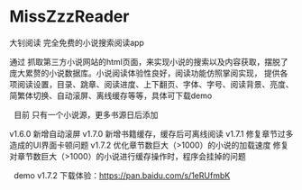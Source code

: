 # MissZzzReader
大钊阅读  完全免费的小说搜索阅读app
 


通过 抓取第三方小说网站的html页面，来实现小说的搜索以及内容获取，摆脱了庞大累赘的小说数据库。小说阅读体验性良好，阅读功能仿照掌阅实现，
提供各项阅读设置，目录、跳章、阅读进度、上下翻页、字体、字号、阅读背景、亮度、简繁体切换、自动滚屏、离线缓存等等，具体可下载demo


 
目前 只有一个小说源，更多书源日后添加

v1.6.0 新增自动滚屏
v1.7.0 新增书籍缓存，缓存后可离线阅读
v1.7.1 修复章节过多造成的UI界面卡顿问题
v1.7.2 优化章节数巨大（>1000）的小说的加载速度
       修复对章节数巨大（>1000）的小说进行缓存操作时，程序会挂掉的问题

 
demo v1.7.2 下载体验：https://pan.baidu.com/s/1eRUfmbK

